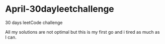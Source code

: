 # April-30dayleetchallenge
30 days leetCode challenge

All my solutions are not optimal but this is my first go and i tired as much as I can.
